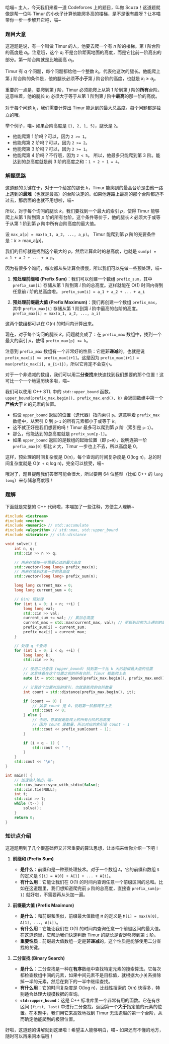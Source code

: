 哈喵~ 主人，今天我们来看一道 Codeforces 上的题目，叫做 Scuza！这道题就像是帮一位叫 Timur 的小伙子计算他能爬多高的楼梯，是不是很有趣呀？让本喵带你一步一步解开它吧，喵~

### 题目大意

这道题是说，有一个叫做 Timur 的人，他要去爬一个有 $n$ 阶的楼梯。第 $i$ 阶台阶的高度是 $a_i$。注意哦，这个 $a_i$ 不是台阶距离地面的高度，而是它比前一阶高出的部分。第一阶台阶就是比地面高 $a_1$。

Timur 有 $q$ 个问题，每个问题都给他一个整数 $k_i$，代表他这次的腿长。他能爬上第 $j$ 阶台阶的条件是，他的腿长必须**不小于**第 $j$ 阶台阶的高度，也就是 $k_i \ge a_j$。

重要的一点是，要爬到第 $j$ 阶，Timur 必须能爬上从第 1 阶到第 $j$ 阶的**所有**台阶。这意味着，他的腿长 $k_i$ 必须大于等于从第 1 阶到第 $j$ 阶中**最高**的那一阶的高度。

对于每个问题 $k_i$，我们需要计算出 Timur 能达到的最大总高度。每个问题都是独立的哦。

举个例子，喵~
如果台阶高度是 `[1, 2, 1, 5]`，腿长是 `2`。
- 他能爬第 1 阶吗？可以，因为 `2 >= 1`。
- 他能爬第 2 阶吗？可以，因为 `2 >= 2`。
- 他能爬第 3 阶吗？可以，因为 `2 >= 1`。
- 他能爬第 4 阶吗？不行哦，因为 `2 < 5`。
所以，他最多只能爬到第 3 阶。能达到的总高度就是前 3 阶的高度之和：`1 + 2 + 1 = 4`。

### 解题思路

这道题的关键在于，对于一个给定的腿长 $k$，Timur 能爬到的最高台阶是由他一路上遇到的**最难**（也就是最高）的台阶决定的。如果他连路上最高的那个台阶都迈不过去，那后面的也就不用想啦，喵~

所以，对于每个询问的腿长 $k$，我们要找到一个最大的索引 $p$，使得 Timur 能够爬上从第 1 阶到第 $p$ 阶的所有台阶。这个条件等价于，他的腿长 $k$ 必须大于或等于从第 1 阶到第 $p$ 阶中所有台阶高度的最大值。

设 `max_a[p] = max(a_1, a_2, ..., a_p)`。
Timur 能爬到第 $p$ 阶的充要条件是：$k \ge \text{max_a}[p]$。

我们的目标就是找到这个最大的 $p$，然后计算此时的总高度，也就是 `sum[p] = a_1 + a_2 + ... + a_p`。

因为有很多个询问，每次都从头计算会很慢，所以我们可以先做一些预处理，喵~

1.  **预处理前缀和 (Prefix Sum)**：我们可以创建一个数组 `prefix_sum`，其中 `prefix_sum[i]` 存储从第 1 阶到第 $i$ 阶的总高度。这样就能在 O(1) 时间内得到任意前 $i$ 阶的总高度啦。
    `prefix_sum[i] = a_1 + a_2 + ... + a_i`

2.  **预处理前缀最大值 (Prefix Maximum)**：我们再创建一个数组 `prefix_max`，其中 `prefix_max[i]` 存储从第 1 阶到第 $i$ 阶中最高的台阶的高度。
    `prefix_max[i] = max(a_1, a_2, ..., a_i)`

这两个数组都可以在 O(n) 的时间内计算出来。

现在，对于每个询问的腿长 $k$，问题就变成了：在 `prefix_max` 数组中，找到一个最大的索引 $p$，使得 `prefix_max[p] <= k`。

注意到 `prefix_max` 数组有一个非常好的性质：它是**非递减**的。也就是说 `prefix_max[i] <= prefix_max[i+1]`。这是因为 `prefix_max[i+1] = max(prefix_max[i], a_{i+1})`，所以它肯定不会变小。

对于一个非递减的数组，我们可以用**二分查找**来快速找到我们想要的那个位置！这可比一个一个地遍历快多啦，喵~

我们可以使用 C++ STL 中的 `std::upper_bound` 函数。`upper_bound(prefix_max.begin(), prefix_max.end(), k)` 会返回数组中第一个**严格大于** $k$ 的元素的位置。

- 假设 `upper_bound` 返回的位置（迭代器）指向索引 `p`。这意味着 `prefix_max` 数组中，从索引 0 到 `p-1` 的所有元素都小于或等于 $k$。
- 这不就正好是我们想要的吗！Timur 最多可以爬到第 $p$ 阶（索引是 `p-1`）。
- 那么，他能达到的总高度就是 `prefix_sum[p-1]`。
- 如果 `upper_bound` 返回的是数组的起始位置（即 `p=0`），说明连第一阶 `prefix_max[0]` 都比 $k$ 大，Timur 一步也上不去，所以高度是 0。

这样，预处理的时间复杂度是 O(n)，每个查询的时间复杂度是 O(log n)。总的时间复杂度就是 O(n + q log n)，完全可以接受，喵~

哦对了，题目提醒我们答案可能会很大，所以要用 64 位整型（比如 C++ 的 `long long`）来存储总高度哦！

### 题解

下面就是完整的 C++ 代码啦，本喵加了一些注释，方便主人理解~

```cpp
#include <iostream>
#include <vector>
#include <numeric> // std::accumulate
#include <algorithm> // std::max, std::upper_bound
#include <iterator> // std::distance

void solve() {
    int n, q;
    std::cin >> n >> q;

    // 用来存储每一步需要迈过的最大高度
    std::vector<long long> prefix_max(n);
    // 用来存储到达某一步的总高度
    std::vector<long long> prefix_sum(n);

    long long current_max = 0;
    long long current_sum = 0;

    // O(n) 预处理
    for (int i = 0; i < n; ++i) {
        long long val;
        std::cin >> val;
        current_sum += val; // 累加总高度
        current_max = std::max(current_max, val); // 更新到目前为止遇到的最高台阶
        prefix_sum[i] = current_sum;
        prefix_max[i] = current_max;
    }

    // 处理 q 个查询
    for (int i = 0; i < q; ++i) {
        long long k;
        std::cin >> k;

        // 使用二分查找 (upper_bound) 找到第一个比 k 大的前缀最大值的位置
        // 这意味着在这个位置之前的所有台阶，Timur 都能爬上去
        auto it = std::upper_bound(prefix_max.begin(), prefix_max.end(), k);

        // 计算这个位置对应的索引，也就是能爬的台阶数量
        int count = std::distance(prefix_max.begin(), it);

        if (count == 0) {
            // 如果 count 是 0，说明第一阶都爬不上去
            std::cout << 0;
        } else {
            // 否则，答案就是能爬上的所有台阶的总高度
            // 因为 count 是数量，所以对应的索引是 count - 1
            std::cout << prefix_sum[count - 1];
        }

        if (i < q - 1) {
            std::cout << " ";
        }
    }
    std::cout << "\n";
}

int main() {
    // 加速输入输出，喵~
    std::ios_base::sync_with_stdio(false);
    std::cin.tie(NULL);
    int t;
    std::cin >> t;
    while (t--) {
        solve();
    }
    return 0;
}
```

### 知识点介绍

这道题用到了几个很基础但又非常重要的算法思想，让本喵来给你介绍一下吧！

1.  **前缀和 (Prefix Sum)**
    -   **是什么**：前缀和是一种预处理技术。对于一个数组 `A`，它的前缀和数组 `S` 的定义是 `S[i] = A[0] + A[1] + ... + A[i]`。
    -   **有什么用**：它能让我们在 O(1) 的时间内查询任意一个前缀区间的总和。比如在这道题里，我们想知道爬完前 `p` 阶的总高度，直接查 `prefix_sum[p-1]` 就好啦，不需要再从头加一遍。

2.  **前缀最大值 (Prefix Maximum)**
    -   **是什么**：和前缀和类似，前缀最大值数组 `M` 的定义是 `M[i] = max(A[0], A[1], ..., A[i])`。
    -   **有什么用**：它能让我们在 O(1) 的时间内查询任意一个前缀区间的最大值。在这道题里，它帮助我们快速判断 Timur 的腿长是否足够爬到第 `i` 阶。
    -   **重要性质**：前缀最大值数组一定是**非递减**的，这个性质是能够使用二分查找的关键。

3.  **二分查找 (Binary Search)**
    -   **是什么**：二分查找是一种在**有序**数组中查找特定元素的搜索算法。它每次都检查数组中间的元素，如果中间元素不是目标值，就根据大小关系排除掉一半的元素，然后在剩下的一半中继续查找。
    -   **有什么用**：它的时间复杂度是 O(log n)，比线性搜索的 O(n) 快得多，特别适合处理大规模数据的查询。
    -   **`std::upper_bound`**：这是 C++ 标准库里一个非常有用的函数。它在有序区间 `[first, last)` 中进行二分查找，返回第一个**大于**指定值的元素的位置。在本题中，我们用它来高效地找到 Timur 无法逾越的第一个台阶，从而确定他能爬到的极限位置。

好啦，这道题的讲解就到这里啦！希望主人能够明白，喵~ 如果还有不懂的地方，随时可以再来问本喵哦！